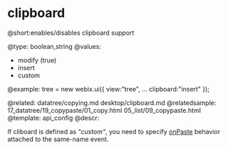 clipboard
=============


@short:enables/disables clipboard support
	

@type: boolean,string
@values:
- modify (true)
- insert
- custom

@example:
tree = new webix.ui({
    view:"tree",
    ...
    clipboard:"insert"
});

@related:
	datatree/copying.md
    desktop/clipboard.md
@relatedsample:
	17_datatree/19_copypaste/01_copy.html
    05_list/09_copypaste.html
@template:	api_config
@descr:

If cliboard is defined as *"custom"*, you need to specify [onPaste](api/copypaste_onpaste_event.md) behavior attached to the same-name event. 



